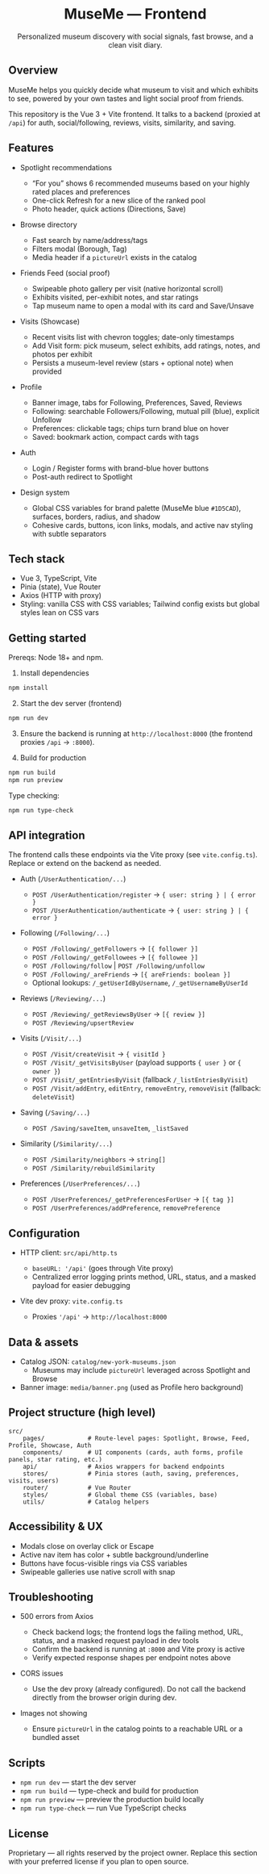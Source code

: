 <div align="center">

# MuseMe — Frontend

Personalized museum discovery with social signals, fast browse, and a clean visit diary.

</div>

## Overview

MuseMe helps you quickly decide what museum to visit and which exhibits to see, powered by your own tastes and light social proof from friends.

This repository is the Vue 3 + Vite frontend. It talks to a backend (proxied at `/api`) for auth, social/following, reviews, visits, similarity, and saving.

## Features

- Spotlight recommendations
	- “For you” shows 6 recommended museums based on your highly rated places and preferences
	- One-click Refresh for a new slice of the ranked pool
	- Photo header, quick actions (Directions, Save)

- Browse directory
	- Fast search by name/address/tags
	- Filters modal (Borough, Tag)
	- Media header if a `pictureUrl` exists in the catalog

- Friends Feed (social proof)
	- Swipeable photo gallery per visit (native horizontal scroll)
	- Exhibits visited, per-exhibit notes, and star ratings
	- Tap museum name to open a modal with its card and Save/Unsave

- Visits (Showcase)
	- Recent visits list with chevron toggles; date-only timestamps
	- Add Visit form: pick museum, select exhibits, add ratings, notes, and photos per exhibit
	- Persists a museum-level review (stars + optional note) when provided

- Profile
	- Banner image, tabs for Following, Preferences, Saved, Reviews
	- Following: searchable Followers/Following, mutual pill (blue), explicit Unfollow
	- Preferences: clickable tags; chips turn brand blue on hover
	- Saved: bookmark action, compact cards with tags

- Auth
	- Login / Register forms with brand-blue hover buttons
	- Post-auth redirect to Spotlight

- Design system
	- Global CSS variables for brand palette (MuseMe blue `#1D5CAD`), surfaces, borders, radius, and shadow
	- Cohesive cards, buttons, icon links, modals, and active nav styling with subtle separators

## Tech stack

- Vue 3, TypeScript, Vite
- Pinia (state), Vue Router
- Axios (HTTP with proxy)
- Styling: vanilla CSS with CSS variables; Tailwind config exists but global styles lean on CSS vars

## Getting started

Prereqs: Node 18+ and npm.

1) Install dependencies

```bash
npm install
```

2) Start the dev server (frontend)

```bash
npm run dev
```

3) Ensure the backend is running at `http://localhost:8000` (the frontend proxies `/api` → `:8000`).

4) Build for production

```bash
npm run build
npm run preview
```

Type checking:

```bash
npm run type-check
```

## API integration

The frontend calls these endpoints via the Vite proxy (see `vite.config.ts`). Replace or extend on the backend as needed.

- Auth (`/UserAuthentication/...`)
	- `POST /UserAuthentication/register` → `{ user: string } | { error }`
	- `POST /UserAuthentication/authenticate` → `{ user: string } | { error }`

- Following (`/Following/...`)
	- `POST /Following/_getFollowers` → `[{ follower }]`
	- `POST /Following/_getFollowees` → `[{ followee }]`
	- `POST /Following/follow` | `POST /Following/unfollow`
	- `POST /Following/_areFriends` → `[{ areFriends: boolean }]`
	- Optional lookups: `/_getUserIdByUsername`, `/_getUsernameByUserId`

- Reviews (`/Reviewing/...`)
	- `POST /Reviewing/_getReviewsByUser` → `[{ review }]`
	- `POST /Reviewing/upsertReview`

- Visits (`/Visit/...`)
	- `POST /Visit/createVisit` → `{ visitId }`
	- `POST /Visit/_getVisitsByUser` (payload supports `{ user }` or `{ owner }`)
	- `POST /Visit/_getEntriesByVisit` (fallback `/_listEntriesByVisit`)
	- `POST /Visit/addEntry`, `editEntry`, `removeEntry`, `removeVisit` (fallback: `deleteVisit`)

- Saving (`/Saving/...`)
	- `POST /Saving/saveItem`, `unsaveItem`, `_listSaved`

- Similarity (`/Similarity/...`)
	- `POST /Similarity/neighbors` → `string[]`
	- `POST /Similarity/rebuildSimilarity`

- Preferences (`/UserPreferences/...`)
	- `POST /UserPreferences/_getPreferencesForUser` → `[{ tag }]`
	- `POST /UserPreferences/addPreference`, `removePreference`

## Configuration

- HTTP client: `src/api/http.ts`
	- `baseURL: '/api'` (goes through Vite proxy)
	- Centralized error logging prints method, URL, status, and a masked payload for easier debugging

- Vite dev proxy: `vite.config.ts`
	- Proxies `'/api'` → `http://localhost:8000`

## Data & assets

- Catalog JSON: `catalog/new-york-museums.json`
	- Museums may include `pictureUrl` leveraged across Spotlight and Browse
- Banner image: `media/banner.png` (used as Profile hero background)

## Project structure (high level)

```
src/
	pages/            # Route-level pages: Spotlight, Browse, Feed, Profile, Showcase, Auth
	components/       # UI components (cards, auth forms, profile panels, star rating, etc.)
	api/              # Axios wrappers for backend endpoints
	stores/           # Pinia stores (auth, saving, preferences, visits, users)
	router/           # Vue Router
	styles/           # Global theme CSS (variables, base)
	utils/            # Catalog helpers
```

## Accessibility & UX

- Modals close on overlay click or Escape
- Active nav item has color + subtle background/underline
- Buttons have focus-visible rings via CSS variables
- Swipeable galleries use native scroll with snap

## Troubleshooting

- 500 errors from Axios
	- Check backend logs; the frontend logs the failing method, URL, status, and a masked request payload in dev tools
	- Confirm the backend is running at `:8000` and Vite proxy is active
	- Verify expected response shapes per endpoint notes above

- CORS issues
	- Use the dev proxy (already configured). Do not call the backend directly from the browser origin during dev.

- Images not showing
	- Ensure `pictureUrl` in the catalog points to a reachable URL or a bundled asset

## Scripts

- `npm run dev` — start the dev server
- `npm run build` — type-check and build for production
- `npm run preview` — preview the production build locally
- `npm run type-check` — run Vue TypeScript checks

## License

Proprietary — all rights reserved by the project owner. Replace this section with your preferred license if you plan to open source.

